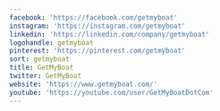 ```yaml
---
facebook: 'https://facebook.com/getmyboat'
instagram: 'https://instagram.com/getmyboat'
linkedin: 'https://linkedin.com/company/getmyboat'
logohandle: getmyboat
pinterest: 'https://pinterest.com/getmyboat'
sort: getmyboat
title: GetMyBoat
twitter: GetMyBoat
website: 'https://www.getmyboat.com/'
youtube: 'https://youtube.com/user/GetMyBoatDotCom'
---
```

